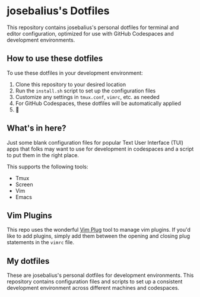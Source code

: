 # josebalius's Dotfiles

This repository contains josebalius's personal dotfiles for terminal and editor configuration, optimized for use with GitHub Codespaces and development environments.

## How to use these dotfiles

To use these dotfiles in your development environment:

1. Clone this repository to your desired location
1. Run the `install.sh` script to set up the configuration files
1. Customize any settings in `tmux.conf`, `vimrc`, etc. as needed
1. For GitHub Codespaces, these dotfiles will be automatically applied
1. 🍾

## What's in here?

Just some blank configuration files for popular Text User Interface (TUI) apps that folks may want to use for development in codespaces and a script to put them in the right place.

This supports the following tools:

* Tmux
* Screen
* Vim
* Emacs

## Vim Plugins

This repo uses the wonderful [Vim Plug](https://github.com/junegunn/vim-plug) tool to manage vim plugins. If you'd like to add plugins, simply add them between the opening and closing plug statements in the `vimrc` file.

## My dotfiles

These are josebalius's personal dotfiles for development environments. This repository contains configuration files and scripts to set up a consistent development environment across different machines and codespaces.
